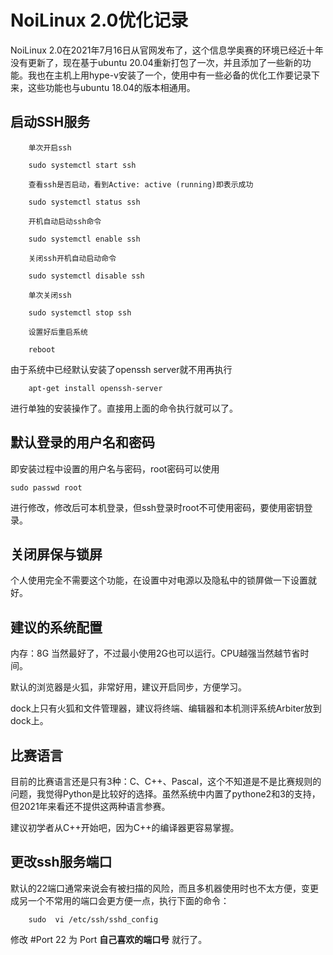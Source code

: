 # NoiLinux 2.0优化记录

NoiLinux 2.0在2021年7月16日从官网发布了，这个信息学奥赛的环境已经近十年没有更新了，现在基于ubuntu 20.04重新打包了一次，并且添加了一些新的功能。我也在主机上用hype-v安装了一个，使用中有一些必备的优化工作要记录下来，这些功能也与ubuntu 18.04的版本相通用。

## 启动SSH服务

        单次开启ssh

        sudo systemctl start ssh

        查看ssh是否启动，看到Active: active (running)即表示成功

        sudo systemctl status ssh

        开机自动启动ssh命令
        
        sudo systemctl enable ssh
        
        关闭ssh开机自动启动命令
        
        sudo systemctl disable ssh
        
        单次关闭ssh

        sudo systemctl stop ssh

        设置好后重启系统
        
        reboot

由于系统中已经默认安装了openssh server就不用再执行

        apt-get install openssh-server

进行单独的安装操作了。直接用上面的命令执行就可以了。

## 默认登录的用户名和密码

即安装过程中设置的用户名与密码，root密码可以使用

    sudo passwd root

进行修改，修改后可本机登录，但ssh登录时root不可使用密码，要使用密钥登录。

## 关闭屏保与锁屏

个人使用完全不需要这个功能，在设置中对电源以及隐私中的锁屏做一下设置就好。

## 建议的系统配置
内存：8G 当然最好了，不过最小使用2G也可以运行。CPU越强当然越节省时间。

默认的浏览器是火狐，非常好用，建议开启同步，方便学习。

dock上只有火狐和文件管理器，建议将终端、编辑器和本机测评系统Arbiter放到dock上。

## 比赛语言
目前的比赛语言还是只有3种：C、C++、Pascal，这个不知道是不是比赛规则的问题，我觉得Python是比较好的选择。虽然系统中内置了pythone2和3的支持，但2021年来看还不提供这两种语言参赛。

建议初学者从C++开始吧，因为C++的编译器更容易掌握。

## 更改ssh服务端口
默认的22端口通常来说会有被扫描的风险，而且多机器使用时也不太方便，变更成另一个不常用的端口会更方便一点，执行下面的命令：

        sudo  vi /etc/ssh/sshd_config

修改 #Port 22 为 Port **自己喜欢的端口号** 就行了。
